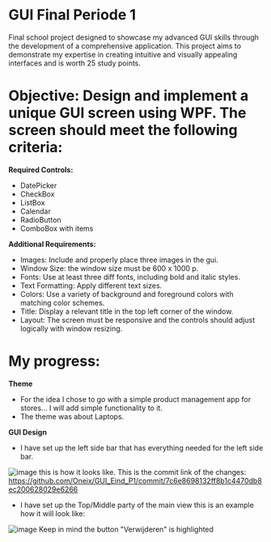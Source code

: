 # GUI Final Periode 1

Final school project designed to showcase my advanced GUI skills through the development of a comprehensive application. This project aims to demonstrate my expertise in creating intuitive and visually appealing interfaces and is worth 25 study points.

# **Objective: Design and implement a unique GUI screen using WPF. The screen should meet the following criteria:**
**Required Controls:**
- DatePicker
- CheckBox
- ListBox
- Calendar
- RadioButton
- ComboBox with items

**Additional Requirements:**
- Images: Include and properly place three images in the gui.
- Window Size: the window size must be 600 x 1000 p.
- Fonts: Use at least three diff fonts, including bold and italic styles.
- Text Formatting: Apply different text sizes.
- Colors: Use a variety of background and foreground colors with matching color schemes.
- Title: Display a relevant title in the top left corner of the window.
- Layout: The screen must be responsive and the controls should adjust logically with window resizing.

# My progress:

**Theme**
- For the idea I chose to go with a simple product management app for stores... I will add simple functionality to it.
- The theme was about Laptops.

**GUI Design**
- I have set up the left side bar that has everything needed for the left side bar.

![image](https://github.com/user-attachments/assets/775838f4-97b4-444d-871f-b23c796c8eef) 
this is how it looks like. This is the commit link of the changes: https://github.com/Oneix/GUI_Eind_P1/commit/7c6e8698132ff8b1c4470db8ec200628029e6266


- I have set up the Top/Middle party of the main view this is an example how it will look like:


![image](https://github.com/user-attachments/assets/73690aa2-5e83-44e9-8c2d-f07300a200c6)
Keep in mind the button "Verwijderen" is highlighted
